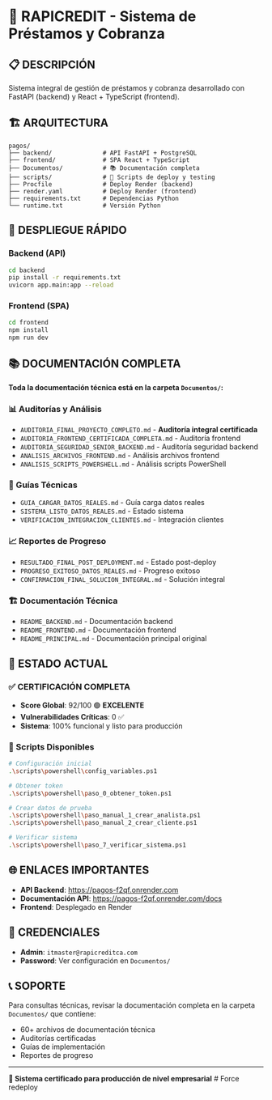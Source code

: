 # 🚀 RAPICREDIT - Sistema de Préstamos y Cobranza

## 📋 **DESCRIPCIÓN**

Sistema integral de gestión de préstamos y cobranza desarrollado con FastAPI (backend) y React + TypeScript (frontend).

## 🏗️ **ARQUITECTURA**

```
pagos/
├── backend/              # API FastAPI + PostgreSQL
├── frontend/             # SPA React + TypeScript
├── Documentos/           # 📚 Documentación completa
├── scripts/              # 🔧 Scripts de deploy y testing
├── Procfile              # Deploy Render (backend)
├── render.yaml           # Deploy Render (frontend)
├── requirements.txt      # Dependencias Python
└── runtime.txt           # Versión Python
```

## 🚀 **DESPLIEGUE RÁPIDO**

### **Backend (API)**
```bash
cd backend
pip install -r requirements.txt
uvicorn app.main:app --reload
```

### **Frontend (SPA)**
```bash
cd frontend
npm install
npm run dev
```

## 📚 **DOCUMENTACIÓN COMPLETA**

**Toda la documentación técnica está en la carpeta `Documentos/`:**

### **📊 Auditorías y Análisis**
- `AUDITORIA_FINAL_PROYECTO_COMPLETO.md` - **Auditoría integral certificada**
- `AUDITORIA_FRONTEND_CERTIFICADA_COMPLETA.md` - Auditoría frontend
- `AUDITORIA_SEGURIDAD_SENIOR_BACKEND.md` - Auditoría seguridad backend
- `ANALISIS_ARCHIVOS_FRONTEND.md` - Análisis archivos frontend
- `ANALISIS_SCRIPTS_POWERSHELL.md` - Análisis scripts PowerShell

### **🔧 Guías Técnicas**
- `GUIA_CARGAR_DATOS_REALES.md` - Guía carga datos reales
- `SISTEMA_LISTO_DATOS_REALES.md` - Estado sistema
- `VERIFICACION_INTEGRACION_CLIENTES.md` - Integración clientes

### **📈 Reportes de Progreso**
- `RESULTADO_FINAL_POST_DEPLOYMENT.md` - Estado post-deploy
- `PROGRESO_EXITOSO_DATOS_REALES.md` - Progreso exitoso
- `CONFIRMACION_FINAL_SOLUCION_INTEGRAL.md` - Solución integral

### **🏗️ Documentación Técnica**
- `README_BACKEND.md` - Documentación backend
- `README_FRONTEND.md` - Documentación frontend
- `README_PRINCIPAL.md` - Documentación principal original

## 🎯 **ESTADO ACTUAL**

### **✅ CERTIFICACIÓN COMPLETA**
- **Score Global**: 92/100 🟢 **EXCELENTE**
- **Vulnerabilidades Críticas**: 0 ✅
- **Sistema**: 100% funcional y listo para producción

### **🔧 Scripts Disponibles**
```bash
# Configuración inicial
.\scripts\powershell\config_variables.ps1

# Obtener token
.\scripts\powershell\paso_0_obtener_token.ps1

# Crear datos de prueba
.\scripts\powershell\paso_manual_1_crear_analista.ps1
.\scripts\powershell\paso_manual_2_crear_cliente.ps1

# Verificar sistema
.\scripts\powershell\paso_7_verificar_sistema.ps1
```

## 🌐 **ENLACES IMPORTANTES**

- **API Backend**: https://pagos-f2qf.onrender.com
- **Documentación API**: https://pagos-f2qf.onrender.com/docs
- **Frontend**: Desplegado en Render

## 👥 **CREDENCIALES**

- **Admin**: `itmaster@rapicreditca.com`
- **Password**: Ver configuración en `Documentos/`

## 📞 **SOPORTE**

Para consultas técnicas, revisar la documentación completa en la carpeta `Documentos/` que contiene:
- 60+ archivos de documentación técnica
- Auditorías certificadas
- Guías de implementación
- Reportes de progreso

---

**🎉 Sistema certificado para producción de nivel empresarial**
#   F o r c e   r e d e p l o y  
 